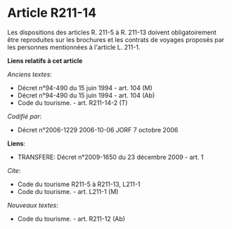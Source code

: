 # Article R211-14

Les dispositions des articles R. 211-5 à R. 211-13 doivent obligatoirement être reproduites sur les brochures et les contrats
de voyages proposés par les personnes mentionnées à l'article L. 211-1.

**Liens relatifs à cet article**

_Anciens textes_:

  - Décret n°94-490 du 15 juin 1994 - art. 104 (M)
  - Décret n°94-490 du 15 juin 1994 - art. 104 (Ab)
  - Code du tourisme. - art. R211-14-2 (T)

_Codifié par_:

  - Décret n°2006-1229 2006-10-06 JORF 7 octobre 2006

**Liens**:

  - TRANSFERE: Décret n°2009-1650 du 23 décembre 2009 - art. 1

_Cite_:

  - Code du tourisme R211-5 à R211-13, L211-1
  - Code du tourisme. - art. L211-1 (M)

_Nouveaux textes_:

  - Code du tourisme. - art. R211-12 (Ab)
